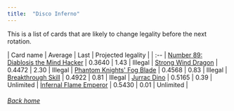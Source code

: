 ```yaml
---
title:  "Disco Inferno"
---
```


This is a list of cards that are likely to change legality before the next rotation.

| Card name | Average | Last | Projected legality |
| :-- |
[Number 89: Diablosis the Mind Hacker](https://db.ygoprodeck.com/card/?search=Number%2089:%20Diablosis%20the%20Mind%20Hacker) | 0.3640 | 1.43 | Illegal |
[Strong Wind Dragon](https://db.ygoprodeck.com/card/?search=Strong%20Wind%20Dragon) | 0.4472 | 2.30 | Illegal |
[Phantom Knights' Fog Blade](https://db.ygoprodeck.com/card/?search=Phantom%20Knights'%20Fog%20Blade) | 0.4568 | 0.83 | Illegal |
[Breakthrough Skill](https://db.ygoprodeck.com/card/?search=Breakthrough%20Skill) | 0.4922 | 0.81 | Illegal |
[Jurrac Dino](https://db.ygoprodeck.com/card/?search=Jurrac%20Dino) | 0.5165 | 0.39 | Unlimited |
[Infernal Flame Emperor](https://db.ygoprodeck.com/card/?search=Infernal%20Flame%20Emperor) | 0.5430 | 0.01 | Unlimited |

###### [Back home](index)